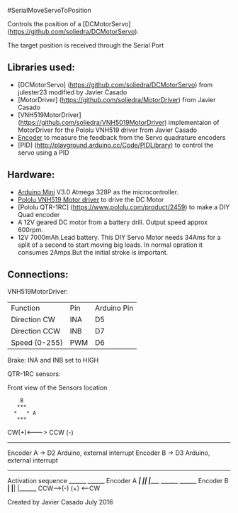 #SerialMoveServoToPosition

Controls the position of a [DCMotorServo] (https://github.com/soliedra/DCMotorServo).

The target position is received through the Serial Port 

Libraries used:
---------------
- [DCMotorServo] (https://github.com/soliedra/DCMotorServo) from julester23 modified by Javier Casado
- [MotorDriver] (https://github.com/soliedra/MotorDriver) from Javier Casado
- [VNH519MotorDriver] (https://github.com/soliedra/VNH5019MotorDriver) implementaion of MotorDriver for the Pololu VNH519 driver from Javier Casado
- [Encoder](http://www.pjrc.com/teensy/td_libs_Encoder.html) to measure the feedback from the Servo quadrature encoders
- [PID] (http://playground.arduino.cc/Code/PIDLibrary) to control the servo using a PID 

Hardware:
--------
- [Arduino Mini](https://www.arduino.cc/en/Main/ArduinoBoardMini) V3.0 Atmega 328P as the microcontroller.
- [Pololu VNH519 Motor driver](https://www.pololu.com/product/1451) to drive the DC Motor
- [Pololu QTR-1RC] (https://www.pololu.com/product/2459) to make a DIY Quad encoder
- A 12V geared DC motor from a battery drill. Output speed approx 600rpm.
- 12V 7000mAh Lead battery. This DIY Servo Motor needs 34Ams for a split of a second to start moving big loads. In normal opration it consumes 2Amps.But the initial stroke is important.

Connections:
------------
VNH519MotorDriver:

<table>
<tr><td>Function</td><td>Pin</td><td>Arduino Pin</td></tr>
<tr><td>Direction CW</td><td>INA</td><td>D5</td></tr>
<tr><td>Direction CCW</td><td>INB</td><td>D7</td></tr>
<tr><td>Speed (0-255)</td><td>PWM</td><td>D6</td></tr>
</table>

Brake: INA and INB set to HIGH

QTR-1RC sensors:

Front view of the Sensors location

        B
       ***
      *   * A
       ***
 CW(+)<---> CCW (-)
 
*** 
Encoder A -> D2 Arduino, external interrupt
Encoder B -> D3 Arduino, external interrupt
***

Activation sequence
                 ______        ______
  Encoder A  ___|      |______|      |______
                    ______        ______
  Encoder B  ______|      |______|      |______
             CCW-->(-)                   (+) <--CW

Created by Javier Casado July 2016



